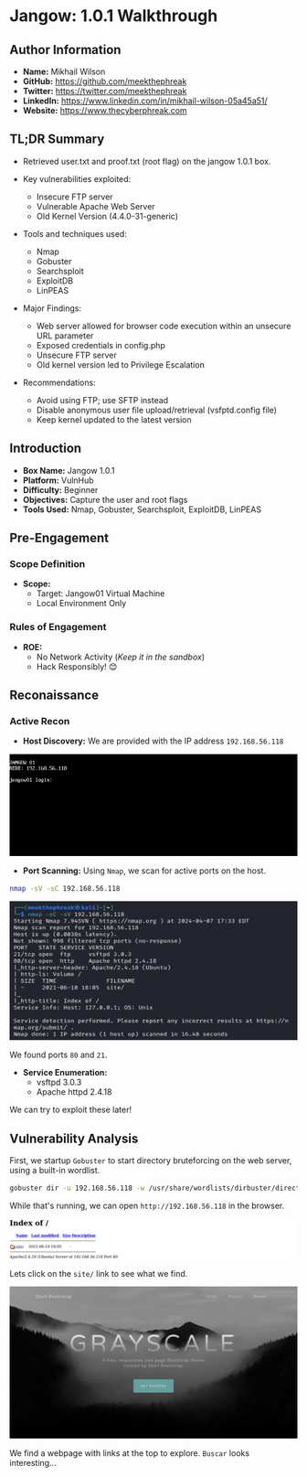 # Jangow: 1.0.1 Walkthrough

## Author Information

- **Name:** Mikhail Wilson
- **GitHub:** <https://github.com/meekthephreak>
- **Twitter:** <https://twitter.com/meekthephreak>
- **LinkedIn:** <https://www.linkedin.com/in/mikhail-wilson-05a45a51/>
- **Website:** <https://www.thecyberphreak.com>

## TL;DR Summary

- Retrieved user.txt and proof.txt (root flag) on the jangow 1.0.1 box.
- Key vulnerabilities exploited:
  - Insecure FTP server
  - Vulnerable Apache Web Server
  - Old Kernel Version (4.4.0-31-generic)

- Tools and techniques used:
  - Nmap
  - Gobuster
  - Searchsploit
  - ExploitDB
  - LinPEAS

- Major Findings:
  - Web server allowed for browser code execution within an unsecure URL parameter
  - Exposed credentials in config.php
  - Unsecure FTP server
  - Old kernel version led to Privilege Escalation

- Recommendations:
  - Avoid using FTP; use SFTP instead
  - Disable anonymous user file upload/retrieval (vsfptd.config file)
  - Keep kernel updated to the latest version

## Introduction

- **Box Name:** Jangow 1.0.1
- **Platform:** VulnHub
- **Difficulty:** Beginner
- **Objectives:** Capture the user and root flags
- **Tools Used:** Nmap, Gobuster, Searchsploit, ExploitDB, LinPEAS

## Pre-Engagement

### Scope Definition

- **Scope:**
  - Target: Jangow01 Virtual Machine
  - Local Environment Only

### Rules of Engagement

- **ROE:**
  - No Network Activity (*Keep it in the sandbox*)
  - Hack Responsibly! 😊

## Reconaissance

### Active Recon

- **Host Discovery:**
We are provided with the IP address `192.168.56.118`

![alt text](<image1.png>)

- **Port Scanning:**
Using `Nmap`, we scan for active ports on the host.

```bash
nmap -sV -sC 192.168.56.118
```

![alt text](image2.png)

We found ports `80` and `21`.

- **Service Enumeration:**
  - vsftpd 3.0.3
  - Apache httpd 2.4.18

We can try to exploit these later!

## Vulnerability Analysis

First, we startup `Gobuster` to start directory bruteforcing on the web server, using a built-in wordlist.

```bash
gobuster dir -u 192.168.56.118 -w /usr/share/wordlists/dirbuster/directory-list-2.3-medium.txt
```

While that's running, we can open `http://192.168.56.118` in the browser.

![alt text](image3.png)

Lets click on the `site/` link to see what we find.

![alt text](image4.png)

We find a webpage with links at the top to explore. `Buscar` looks interesting...

